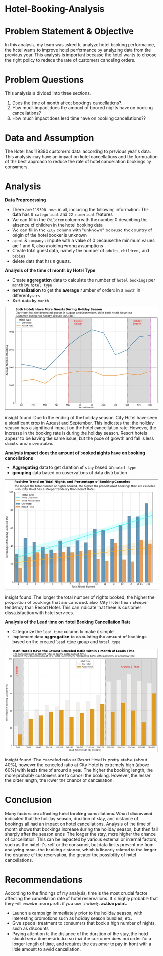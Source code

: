 # Hotel-Booking-Analysis

# Problem Statement & Objective

In this analysis, my team was asked to analyze hotel booking performance, the hotel wants to improve hotel performance by analyzing data from the previous year. This analysis is important because the hotel wants to choose the right policy to reduce the rate of customers canceling orders.

# Problem Questions

This analysis is divided into three sections. 
1. Does the time of month affect bookings cancellations?. 
2.  How much impact does the amount of booked nights have on booking cancellations?
3.  How much impact does lead time have on booking cancellations??
	
# Data and Assumption

The Hotel has 119390 customers data, according to previous year's data. This analysis may have an impact on hotel cancellations and the formulation of the best approach to reduce the rate of hotel cancellation bookings by consumers.

# Analysis
**Data Preprocessing**
 - There are `119390 rows` in all, including the following information: The data has `8 categorical` and `22 numerical` features
 - We can fill in the  `Children`  column with the number 0 describing the absence of children in the hotel booking data
-   We can fill in the  `city`  column with "unknown" because the country of origin of the hotel booker is unknown
-   `agent`  &  `company`  : impute with a value of 0 because the minimum values are 1 and 6, also avoiding wrong assumptions
-   Create total guest data, namely the number of `adults`, `children,` and `babies`
-   delete data that has `0` guests.

**Analysis of the time of month by Hotel Type** 
- Create **aggregation** data to calculate the number of `hotel bookings` per `month` by `hotel type`
- **normalization** to get the **average** number of orders in a `month` in different`years`
-  Sort data by `month`	

![](Images/1.jpg)

insight found:
Due to the ending of the holiday season, City Hotel have seen a significant drop in August and September. This indicates that the holiday season has a significant impact on the hotel cancellation rate. However, the increase in the booking rate is during the holiday season. Resort hotels appear to be having the same issue, but the pace of growth and fall is less drastic and more stable. 

**Analysis impact does the amount of booked nights have on booking cancellations**

 - **Aggregating** data to get duration of `stay` based on `hotel type`
 - **grouping** data based on observations of data distribution
 
![](Images/2.jpg)

insight found: 
The longer the total number of nights booked, the higher the proportion of bookings that are canceled.  also, City Hotel has a steeper tendency than Resort Hotel.  This can indicate that there is customer dissatisfaction with hotel services.

**Analysis of the Lead time on Hotel Booking Cancellation Rate**

 - Categorize the `lead_time` column to make it simpler
 - Implement data **aggregation** to calculating the amount of bookings based on the created `lead tim`e group and `hotel type`
 
 ![](Images/3.jpg)
 
insight found:
The canceled ratio at Resort Hotel is pretty stable (about 40%), however the canceled ratio at City Hotel is extremely high (above 60%) with leads time of around a year.  The higher the booking length, the more probably customers are to cancel the booking. However, the lesser the order length, the lower the chance of cancellation.

# Conclusion

Many factors are affecting hotel booking cancellations. What I discovered indicated that the holiday season, duration of stay, and distance of bookings all had an impact on hotel cancellations. Analysis of the time of month shows that bookings increase during the holiday season, but then fall sharply after the season ends. The longer the stay, more higher the chance of cancellation. This can be impacted by various external or internal factors, such as the hotel it's self or the consumer, but data limits prevent me from analyzing more. the booking distance, which is linearly related to the longer the distance of the reservation, the greater the possibility of hotel cancellations.

# Recommendations

According to the findings of my analysis, time is the most crucial factor affecting the cancellation rate of hotel reservations. It is highly probable that they will receive more profit if you use it wisely.
**action point**:
- Launch a campaign immediately prior to the holiday season, with interesting promotions such as holiday season bundles, etc.
- Give special treatment to consumers that book a high number of nights, such as discounts.
 - Paying attention to the distance of the duration of the stay, the hotel should set a time restriction so that the customer does not order for a longer length of time, and requires the customer to pay in front with a little amount to avoid cancellation.
